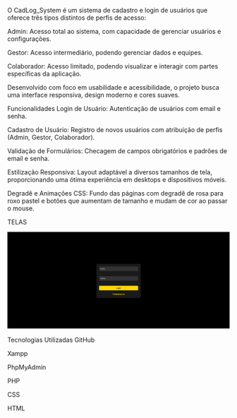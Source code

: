 O CadLog_System é um sistema de cadastro e login de usuários que oferece três tipos distintos de perfis de acesso:

Admin: Acesso total ao sistema, com capacidade de gerenciar usuários e configurações.

Gestor: Acesso intermediário, podendo gerenciar dados e equipes.

Colaborador: Acesso limitado, podendo visualizar e interagir com partes específicas da aplicação.

Desenvolvido com foco em usabilidade e acessibilidade, o projeto busca uma interface responsiva, design moderno e cores suaves.

Funcionalidades
Login de Usuário: Autenticação de usuários com email e senha.

Cadastro de Usuário: Registro de novos usuários com atribuição de perfis (Admin, Gestor, Colaborador).

Validação de Formulários: Checagem de campos obrigatórios e padrões de email e senha.

Estilização Responsiva: Layout adaptável a diversos tamanhos de tela, proporcionando uma ótima experiência em desktops e dispositivos móveis.

Degradê e Animações CSS: Fundo das páginas com degradê de rosa para roxo pastel e botões que aumentam de tamanho e mudam de cor ao passar o mouse.

TELAS

![image](image.png)


Tecnologias Utilizadas
GitHub

Xampp

PhpMyAdmin

PHP

CSS

HTML
